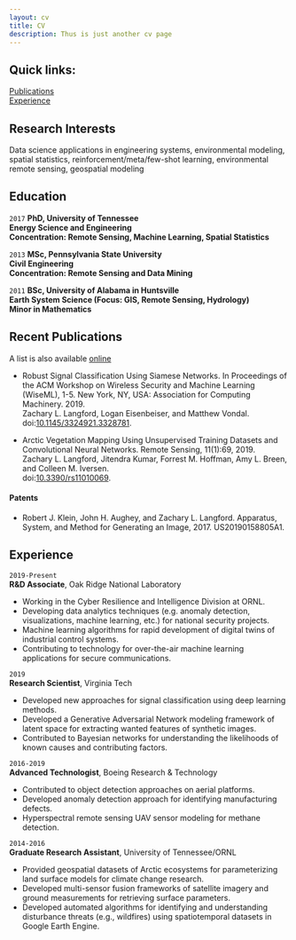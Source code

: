```yaml
---
layout: cv
title: CV
description: Thus is just another cv page
---
```


## Quick links: <br>
[Publications](#pubs) <br>
[Experience](#exp)


## Research Interests

Data science applications in engineering systems, environmental modeling, spatial statistics, reinforcement/meta/few-shot learning, environmental remote sensing, geospatial modeling


## Education

`2017`
__PhD, University of Tennessee <br> Energy Science and Engineering <br> Concentration: Remote Sensing, Machine Learning, Spatial Statistics__

`2013`
__MSc, Pennsylvania State University <br> Civil Engineering <br> Concentration: Remote Sensing and Data Mining__

`2011`
__BSc, University of Alabama in Huntsville <br> Earth System Science (Focus: GIS, Remote Sensing, Hydrology) <br>
Minor in Mathematics__


## <a name="pubs"></a>Recent Publications

A list is also available [online](https://scholar.google.co.uk/citations?hl=en&user=8XedxuAAAAAJ&view_op=list_works&sortby=pubdate)

* Robust Signal Classification Using Siamese Networks. In Proceedings of the ACM Workshop on Wireless Security and Machine Learning (WiseML), 1-5. New York, NY, USA: Association for Computing Machinery. 2019. <br>
Zachary L. Langford, Logan Eisenbeiser, and Matthew Vondal. <br> doi:[10.1145/3324921.3328781](https://doi.org/10.1145/3324921.3328781).

* Arctic Vegetation Mapping Using Unsupervised Training Datasets and Convolutional Neural
Networks.
Remote Sensing, 11(1):69, 2019. <br>
Zachary L. Langford, Jitendra Kumar, Forrest M. Hoffman, Amy L. Breen, and Colleen M. Iversen. <br> doi:[10.3390/rs11010069](https://doi.org/10.3390/rs11010069).


#### <a name="pats"></a>Patents

* Robert J. Klein, John H. Aughey, and Zachary L. Langford.
Apparatus, System, and Method for Generating an Image, 2017.
US20190158805A1.

## <a name="exp"></a>Experience

`2019-Present` <br>
__R&D Associate__, Oak Ridge National Laboratory

* Working in the Cyber Resilience and Intelligence Division at ORNL.
* Developing data analytics techniques (e.g. anomaly detection, visualizations, machine learning, etc.) for national security projects.
* Machine learning algorithms for rapid development of digital twins of industrial control systems.
* Contributing to technology for over-the-air machine learning applications for secure communications.

`2019`  <br>
__Research Scientist__, Virginia Tech

* Developed new approaches for signal classification using deep learning methods.
* Developed a Generative Adversarial Network modeling framework of latent space for extracting wanted features of synthetic
images.
* Contributed to Bayesian networks for understanding the likelihoods of known causes and contributing factors.

`2016-2019`  <br>
__Advanced Technologist__, Boeing Research & Technology

* Contributed to object detection approaches on aerial platforms.
* Developed anomaly detection approach for identifying manufacturing defects.
* Hyperspectral remote sensing UAV sensor modeling for methane detection.

`2014-2016`  <br>
__Graduate Research Assistant__, University of Tennessee/ORNL

* Provided geospatial datasets of Arctic ecosystems for parameterizing land surface models for climate change research.
* Developed multi-sensor fusion frameworks of satellite imagery and ground measurements for retrieving surface parameters.
* Developed automated algorithms for identifying and understanding disturbance threats (e.g., wildfires) using spatiotemporal datasets in Google Earth Engine.
